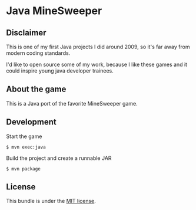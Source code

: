 Java MineSweeper
================

## Disclaimer

This is one of my first Java projects I did around 2009, so it's far away from modern coding standards.

I'd like to open source some of my work, because I like these games and it could inspire young java developer trainees.

## About the game

This is a Java port of the favorite MineSweeper game.

## Development

Start the game

```
$ mvn exec:java
```

Build the project and create a runnable JAR

```
$ mvn package
```

## License

This bundle is under the [MIT license](LICENSE.md).


